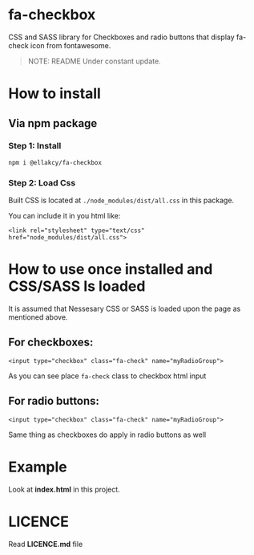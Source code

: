 # fa-checkbox

CSS and SASS library for Checkboxes and radio buttons that display fa-check icon from fontawesome.

> NOTE:
> README Under constant update.

# How to install

## Via npm package

### Step 1: Install

```
npm i @ellakcy/fa-checkbox
```

### Step 2: Load Css

Built CSS is located at `./node_modules/dist/all.css`  in this package.

You can include it in you html like:

```
<link rel="stylesheet" type="text/css" href="node_modules/dist/all.css">
```

# How to use once installed and CSS/SASS Is loaded

It is assumed that Nessesary CSS or SASS is loaded upon the page as mentioned above.

## For checkboxes:

```
<input type="checkbox" class="fa-check" name="myRadioGroup">
```
As you can see place `fa-check` class to checkbox html input

## For radio buttons:

```
<input type="checkbox" class="fa-check" name="myRadioGroup">
```

Same thing as checkboxes do apply in radio buttons as well

# Example

Look at **index.html** in this project.

# LICENCE

Read **LICENCE.md** file